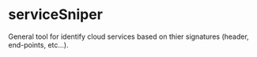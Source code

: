 # serviceSniper
General tool for identify cloud services based on thier signatures (header, end-points, etc...). 
